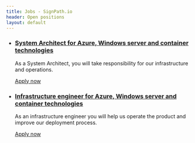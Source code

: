 ```yaml
---
title: Jobs - SignPath.io
header: Open positions
layout: default
---
```


<ul class='card-container'>
    <li class='card'>
      <a class='header' style='background-image:url(/assets/jobs/system-architect_small.jpg);' href='https://www.rubicon.eu/karriere/jobs/system-architect-signpath/'>
        <h3>System Architect for Azure, Windows server and container technologies</h3>
      </a>
      <div class='body'>
        <p>
          As a System Architect, you will take responsibility for our infrastructure and operations.
        </p>
        <a class='btn btn-secondary' href='https://www.rubicon.eu/karriere/jobs/system-architect-signpath/'>Apply now</a>
      </div>
    </li>
    <li class='card'>
      <a class='header' style='background-image:url(/assets/jobs/infrastructure-engineer_small.jpg);' href='https://www.rubicon.eu/karriere/jobs/infrastructure-engineer-signpath/'>
        <h3>Infrastructure engineer for Azure, Windows server and container technologies</h3>
      </a>
      <div class='body'>
        <p>
          As an infrastructure engineer you will help us operate the product and improve our deployment process.
        </p>
        <a class='btn btn-secondary' href='https://www.rubicon.eu/karriere/jobs/infrastructure-engineer-signpath/'>Apply now</a>
      </div>
    </li>
</ul>